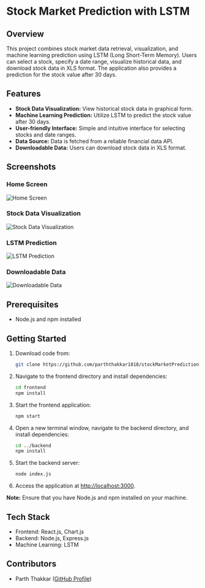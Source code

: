 # Stock Market Prediction with LSTM

## Overview
This project combines stock market data retrieval, visualization, and machine learning prediction using LSTM (Long Short-Term Memory). Users can select a stock, specify a date range, visualize historical data, and download stock data in XLS format. The application also provides a prediction for the stock value after 30 days.

## Features
- **Stock Data Visualization:** View historical stock data in graphical form.
- **Machine Learning Prediction:** Utilize LSTM to predict the stock value after 30 days.
- **User-friendly Interface:** Simple and intuitive interface for selecting stocks and date ranges.
- **Data Source:** Data is fetched from a reliable financial data API.
- **Downloadable Data:** Users can download stock data in XLS format.

## Screenshots

### Home Screen
![Home Screen](./screenshots/home_screen.png)

### Stock Data Visualization
![Stock Data Visualization](./screenshots/stock_visualization.png)

### LSTM Prediction
![LSTM Prediction](./screenshots/lstm_prediction.png)

### Downloadable Data
![Downloadable Data](./screenshots/download_data.png)

## Prerequisites
- Node.js and npm installed

## Getting Started
1. Download code from:
    ```bash
    git clone https://github.com/parththakkar1818/stockMarketPrediction.git
    ```

2. Navigate to the frontend directory and install dependencies:
    ```bash
    cd frontend
    npm install
    ```

3. Start the frontend application:
    ```bash
    npm start
    ```

4. Open a new terminal window, navigate to the backend directory, and install dependencies:
    ```bash
    cd ../backend
    npm install
    ```

5. Start the backend server:
    ```bash
    node index.js
    ```

6. Access the application at [http://localhost:3000](http://localhost:3000).

**Note:** Ensure that you have Node.js and npm installed on your machine.

## Tech Stack
- Frontend: React.js, Chart.js
- Backend: Node.js, Express.js
- Machine Learning: LSTM

## Contributors
- Parth Thakkar ([GitHub Profile](https://github.com/parththakkar1818))
